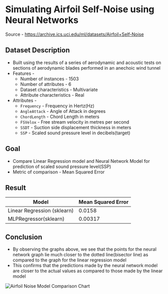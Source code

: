 # Simulating Airfoil Self-Noise using Neural Networks

Source - https://archive.ics.uci.edu/ml/datasets/Airfoil+Self-Noise

## Dataset Description
* Built using the results of a series of aerodynamic and acoustic tests on sections of aerodynamic blades performed in an anechoic wind tunnel
* Features - 
  * Number of instances - 1503
  * Number of attributes - 6
  * Dataset characteristics - Multivariate
  * Attribute characteristics - Real
* Attributes - 
  * `Frequency` - Frequency in Hertz(Hz)
  * `AngleAttack` - Angle of Attack in degrees
  * `ChordLength` - Chord Length in meters
  * `FSVelox` - Free stream velocity in metres per second
  * `SSDT` - Suction side displacement thickness in meters
  * `SSP` - Scaled sound pressure level in decibels(target)

## Goal
* Compare Linear Regression model and Neural Network Model for prediction of scaled sound pressure level(SSP)
* Metric of comparison - Mean Squared Error

## Result
| Model | Mean Squared Error|
| ---- | --- |
| Linear Regression (sklearn) | 0.0158 |
| MLPRegressor(sklearn) | 0.00317 |

## Conclusion
* By observing the graphs above, we see that the points for the neural network graph lie much closer to the dotted line(bisector line) as compared to the graph for the linear regression model
* This confirms that the predictions made by the neural network model are closer to the actual values as compared to those made by the linear model

![Airfoil Noise Model Comparison Chart](airfoil_noise_models_comparison.png)
